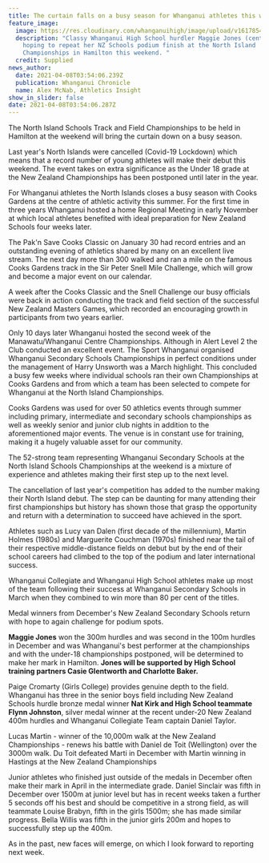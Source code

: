 ```yaml
---
title: The curtain falls on a busy season for Whanganui athletes this weekend
feature_image:
  image: https://res.cloudinary.com/whanganuihigh/image/upload/v1617854131/News/Maggie_Jones_on_podium._chron_8.4.21.jpg
  description: "Classy Whanganui High School hurdler Maggie Jones (centre) will be
    hoping to repeat her NZ Schools podium finish at the North Island
    Championships in Hamilton this weekend. "
  credit: Supplied
news_author:
  date: 2021-04-08T03:54:06.239Z
  publication: Whanganui Chronicle
  name: Alex McNab, Athletics Insight
show_in_slider: false
date: 2021-04-08T03:54:06.287Z
---
```

The North Island Schools Track and Field Championships to be held in Hamilton at the weekend will bring the curtain down on a busy season.

Last year's North Islands were cancelled (Covid-19 Lockdown) which means that a record number of young athletes will make their debut this weekend. The event takes on extra significance as the Under 18 grade at the New Zealand Championships has been postponed until later in the year.

For Whanganui athletes the North Islands closes a busy season with Cooks Gardens at the centre of athletic activity this summer. For the first time in three years Whanganui hosted a home Regional Meeting in early November at which local athletes benefited with ideal preparation for New Zealand Schools four weeks later.

The Pak'n Save Cooks Classic on January 30 had record entries and an outstanding evening of athletics shared by many on an excellent live stream. The next day more than 300 walked and ran a mile on the famous Cooks Gardens track in the Sir Peter Snell Mile Challenge, which will grow and become a major event on our calendar.

A week after the Cooks Classic and the Snell Challenge our busy officials were back in action conducting the track and field section of the successful New Zealand Masters Games, which recorded an encouraging growth in participants from two years earlier.

Only 10 days later Whanganui hosted the second week of the Manawatu/Whanganui Centre Championships. Although in Alert Level 2 the Club conducted an excellent event. The Sport Whanganui organised Whanganui Secondary Schools Championships in perfect conditions under the management of Harry Unsworth was a March highlight. This concluded a busy few weeks where individual schools ran their own Championships at Cooks Gardens and from which a team has been selected to compete for Whanganui at the North Island Championships.

Cooks Gardens was used for over 50 athletics events through summer including primary, intermediate and secondary schools championships as well as weekly senior and junior club nights in addition to the aforementioned major events. The venue is in constant use for training, making it a hugely valuable asset for our community.

The 52-strong team representing Whanganui Secondary Schools at the North Island Schools Championships at the weekend is a mixture of experience and athletes making their first step up to the next level.

The cancellation of last year's competition has added to the number making their North Island debut. The step can be daunting for many attending their first championships but history has shown those that grasp the opportunity and return with a determination to succeed have achieved in the sport.

Athletes such as Lucy van Dalen (first decade of the millennium), Martin Holmes (1980s) and Marguerite Couchman (1970s) finished near the tail of their respective middle-distance fields on debut but by the end of their school careers had climbed to the top of the podium and later international success.

Whanganui Collegiate and Whanganui High School athletes make up most of the team following their success at Whanganui Secondary Schools in March when they combined to win more than 80 per cent of the titles.

Medal winners from December's New Zealand Secondary Schools return with hope to again challenge for podium spots.

**Maggie Jones** won the 300m hurdles and was second in the 100m hurdles in December and was Whanganui's best performer at the championships and with the under-18 championships postponed, will be determined to make her mark in Hamilton. **Jones will be supported by High School training partners Casie Glentworth and Charlotte Baker.**

Paige Cromarty (Girls College) provides genuine depth to the field. Whanganui has three in the senior boys field including New Zealand Schools hurdle bronze medal winner **Nat Kirk and High School teammate Flynn Johnston**, silver medal winner at the recent under-20 New Zealand 400m hurdles and Whanganui Collegiate Team captain Daniel Taylor.

Lucas Martin - winner of the 10,000m walk at the New Zealand Championships - renews his battle with Daniel de Toit (Wellington) over the 3000m walk. Du Toit defeated Marti in December with Martin winning in Hastings at the New Zealand Championships

Junior athletes who finished just outside of the medals in December often make their mark in April in the intermediate grade. Daniel Sinclair was fifth in December over 1500m at junior level but has in recent weeks taken a further 5 seconds off his best and should be competitive in a strong field, as will teammate Louise Brabyn, fifth in the girls 1500m; she has made similar progress. Bella Willis was fifth in the junior girls 200m and hopes to successfully step up the 400m.

As in the past, new faces will emerge, on which I look forward to reporting next week.